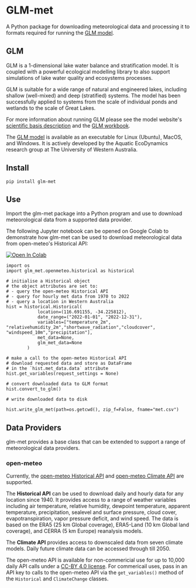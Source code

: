 # GLM-met

A Python package for downloading meteorological data and processing it to formats required for running the <a href="https://github.com/AquaticEcoDynamics/glm-aed/tree/main/binaries" target="_blank">GLM model</a>.

## GLM 

GLM is a 1-dimensional lake water balance and stratification model. It is coupled with a powerful ecological modelling library to also support simulations of lake water quality and ecosystems processes.

GLM is suitable for a wide range of natural and engineered lakes, including shallow (well-mixed) and deep (stratified) systems. The model has been successfully applied to systems from the scale of individual ponds and wetlands to the scale of Great Lakes.

For more information about running GLM please see the model website's <a href="https://aed.see.uwa.edu.au/research/models/glm/overview.html" target="_blank">scientific basis description</a> and the <a href="https://aquaticecodynamics.github.io/glm-workbook/" target="_blank">GLM workbook</a>. 

The <a href="https://github.com/AquaticEcoDynamics/glm-aed/tree/main/binaries" target="_blank">GLM model</a> is available as an executable for Linux (Ubuntu), MacOS, and Windows. It is actively developed by the 
Aquatic EcoDynamics research group at The University of Western Australia.

## Install

```
pip install glm-met
```

## Use

Import the glm-met package into a Python program and use to download meteorological data from a supported data provider.

The following Jupyter notebook can be opened on Google Colab to demonstrate how glm-met can be used to download meteorological data from open-meteo's Historical API:

<a href="https://colab.research.google.com/github/WET-tool/glm-met/blob/main/example-use.ipynb" target="_blank">
  <img src="https://colab.research.google.com/assets/colab-badge.svg" alt="Open In Colab"/>
</a>

```
import os
import glm_met.openmeteo.historical as historical

# initialise a Historical object
# the object attributes are set to:
# - query the open-meteo Historical API 
# - query for hourly met data from 1970 to 2022
# - query a location in Western Australia
hist = historical.Historical(
            location=(116.691155, -34.225812),
            date_range=("2022-01-01", "2022-12-31"),
            variables=["temperature_2m", "relativehumidity_2m","shortwave_radiation","cloudcover", "windspeed_10m","precipitation"],
            met_data=None,
            glm_met_data=None
        )

# make a call to the open-meteo Historical API
# download requested data and store as DataFrame
# in the `hist.met_data.data` attribute
hist.get_variables(request_settings = None)

# convert downloaded data to GLM format
hist.convert_to_glm()

# write downloaded data to disk

hist.write_glm_met(path=os.getcwd(), zip_f=False, fname="met.csv")
```

## Data Providers

glm-met provides a base class that can be extended to support a range of meteorological data providers. 

### open-meteo

Currently, the <a href="https://open-meteo.com/en/docs/historical-weather-api" target="_blank">open-meteo Historical API</a> and <a href="https://open-meteo.com/en/docs/climate-api" target="_blank">open-meteo Climate API</a> are supported.

The **Historical API** can be used to download daily and hourly data for any location since 1940. It provides access to a range of weather variables including air temperature, relative humidity, dewpoint temperature, apparent temperature, precipitation, sealevel and surface pressure, cloud cover, evapotranspiration, vapor pressure deficit, and wind speed. The data is based on the ERA5 (25 km Global coverage), ERA5-Land (10 km Global land coverage), and CERRA (5 km Europe) reanalysis models. 

The **Climate API** provides access to downscaled data from seven climate models. Daily future climate data can be accessed through till 2050. 

The open-meteo API is available for non-commericial use for up to 10,000 daily API calls under a <a href="https://open-meteo.com/en/terms" target="_blank">CC-BY 4.0 license</a>. For commericail uses, pass in an API key to calls to the open-meteo API via the `get_variables()` method of the `Historical` and `ClimateChange` classes.  
